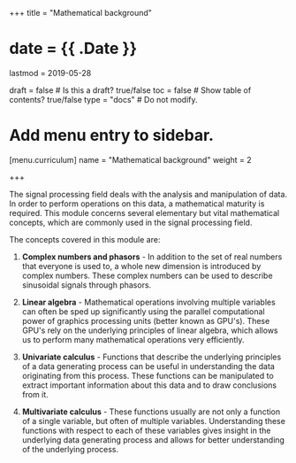+++
title = "Mathematical background"

# date = {{ .Date }}
lastmod = 2019-05-28

draft = false       # Is this a draft? true/false
toc = false         # Show table of contents? true/false
type = "docs"       # Do not modify.

# Add menu entry to sidebar.
[menu.curriculum]
  name = "Mathematical background"
  weight = 2

+++

The signal processing field deals with the analysis and manipulation of data.
In order to perform operations on this data, a mathematical maturity is required.
This module concerns several elementary but vital mathematical concepts, which are commonly used in the signal processing field.

The concepts covered in this module are:

1. **Complex numbers and phasors** - In addition to the set of real numbers that everyone is used to, a whole new dimension is introduced by complex numbers. These complex numbers can be used to describe sinusoidal signals through phasors.

2. **Linear algebra** - Mathematical operations involving multiple variables can often be sped up significantly using the parallel computational power of graphics processing units (better known as GPU's). These GPU's rely on the underlying principles of linear algebra, which allows us to perform many mathematical operations very efficiently.

3. **Univariate calculus** - Functions that describe the underlying principles of a data generating process can be useful in understanding the data originating from this process. These functions can be manipulated to extract important information about this data and to draw conclusions from it.

4. **Multivariate calculus** - These functions usually are not only a function of a single variable, but often of multiple variables. Understanding these functions with respect to each of these variables gives insight in the underlying data generating process and allows for better understanding of the underlying process.
